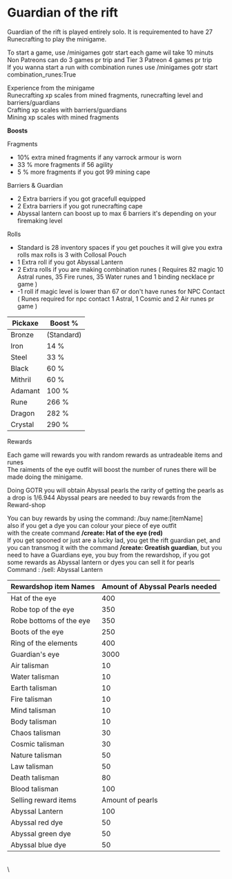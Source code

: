 # Guardian of the rift

Guardian of the rift is played entirely solo. It is requiremented to have 27 Runecrafting to play the minigame.

To start a game, use /minigames gotr start each game wil take 10 minuts\
Non Patreons can do 3 games pr trip and Tier 3 Patreon 4 games pr trip\
If you wanna start a run with combination runes use /minigames gotr start combination\_runes:True

Experience from the minigame \
Runecrafting xp scales from mined fragments, runecrafting level and barriers/guardians\
Crafting xp scales with barriers/guardians\
Mining xp scales with mined fragments

**Boosts**

Fragments

* 10% extra mined fragments if any varrock armour is worn
* 33 % more fragments if 56 agility
* 5 % more fragments if you got 99 mining cape

Barriers & Guardian

* 2 Extra barriers if you got gracefull equipped
* 2 Extra barriers if you got runecrafting cape
* Abyssal lantern can boost up to max 6 barriers it's depending on your firemaking level

Rolls

* Standard is 28 inventory spaces if you get pouches it will give you extra rolls max rolls is 3 with Collosal Pouch
* 1 Extra roll if you got Abyssal Lantern
* 2 Extra rolls if you are making combination runes ( Requires 82 magic 10 Astral runes, 35 Fire runes, 35 Water runes and 1 binding necklace pr game )
* \-1 roll if magic level is lower than 67 or don't have runes for NPC Contact\
  ( Runes required for npc contact 1 Astral, 1 Cosmic and 2 Air runes pr game )

| Pickaxe | Boost %    |
| ------- | ---------- |
| Bronze  | (Standard) |
| Iron    | 14 %       |
| Steel   | 33 %       |
| Black   | 60 %       |
| Mithril | 60 %       |
| Adamant | 100 %      |
| Rune    | 266 %      |
| Dragon  | 282 %      |
| Crystal | 290 %      |

Rewards

Each game will rewards you with random rewards as untradeable items and runes\
The raiments of the eye outfit will boost the number of runes there will be made doing the minigame.

Doing GOTR you will obtain Abyssal pearls the rarity of getting the pearls as a drop is 1/6.944 Abyssal pears are needed to buy rewards from the Reward-shop

You can buy rewards by using the command: /buy name:\[itemName]\
also if you get a dye you can colour your piece of eye outfit\
with the create command **/create: Hat of the eye (red)**\
If you get spooned or just are a lucky lad, you get the rift guardian pet, and you can transmog it with the command **/create: Greatish guardian**, but you need to have a Guardians eye, you buy from the rewardshop, if you got some rewards as Abyssal lantern or dyes you can sell it for pearls \
Command : /sell: Abyssal Lantern

| Rewardshop item Names   | Amount of Abyssal Pearls needed |
| ----------------------- | ------------------------------- |
| Hat of the eye          | 400                             |
| Robe top of the eye     | 350                             |
| Robe bottoms of the eye | 350                             |
| Boots of the eye        | 250                             |
| Ring of the elements    | 400                             |
| Guardian's eye          | 3000                            |
| Air talisman            | 10                              |
| Water talisman          | 10                              |
| Earth talisman          | 10                              |
| Fire talisman           | 10                              |
| Mind talisman           | 10                              |
| Body talisman           | 10                              |
| Chaos talisman          | 30                              |
| Cosmic talisman         | 30                              |
| Nature talisman         | 50                              |
| Law talisman            | 50                              |
| Death talisman          | 80                              |
| Blood talisman          | 100                             |
| Selling reward items    | Amount of pearls                |
| Abyssal Lantern         | 100                             |
| Abyssal red dye         | 50                              |
| Abyssal green dye       | 50                              |
| Abyssal blue dye        | 50                              |

\
\
